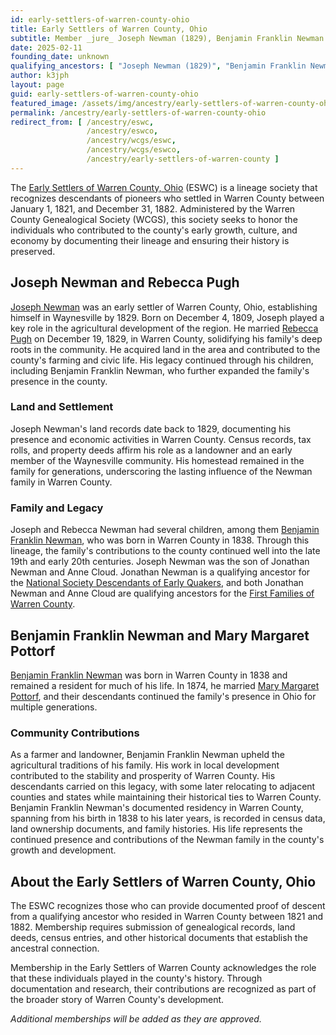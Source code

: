 ```yaml
---
id: early-settlers-of-warren-county-ohio
title: Early Settlers of Warren County, Ohio
subtitle: Member _jure_ Joseph Newman (1829), Benjamin Franklin Newman (1874),<br/>Mary Margaret Pottorf (1874), and Rebecca Pugh (1829)
date: 2025-02-11
founding_date: unknown
qualifying_ancestors: [ "Joseph Newman (1829)", "Benjamin Franklin Newman (1874)", "Mary Margaret Pottorf (1874)", "Rebecca Pugh (1829)" ]
author: k3jph
layout: page
guid: early-settlers-of-warren-county-ohio
featured_image: /assets/img/ancestry/early-settlers-of-warren-county-ohio.webp
permalink: /ancestry/early-settlers-of-warren-county-ohio
redirect_from: [ /ancestry/eswc,
                 /ancestry/eswco,
                 /ancestry/wcgs/eswc,
                 /ancestry/wcgs/eswco,
                 /ancestry/early-settlers-of-warren-county ]
---
```


The [Early Settlers of Warren County,
Ohio](https://www.wcgsoh.org/lineage-societies.html) (ESWC) is a lineage
society that recognizes descendants of pioneers who settled in Warren
County between January 1, 1821, and December 31, 1882. Administered by
the Warren County Genealogical Society (WCGS), this society seeks to
honor the individuals who contributed to the county's early growth,
culture, and economy by documenting their lineage and ensuring their
history is preserved.

## Joseph Newman and Rebecca Pugh

[Joseph Newman](https://www.wikitree.com/wiki/Newman-16482) was an early
settler of Warren County, Ohio, establishing himself in Waynesville
by 1829. Born on December 4, 1809, Joseph played a key role in the
agricultural development of the region. He married [Rebecca
Pugh](https://www.wikitree.com/wiki/Pugh-6276) on December 19, 1829, in
Warren County, solidifying his family's deep roots in the community. He
acquired land in the area and contributed to the county's farming and
civic life. His legacy continued through his children, including
Benjamin Franklin Newman, who further expanded the family's presence in
the county.

### Land and Settlement

Joseph Newman's land records date back to 1829, documenting his presence
and economic activities in Warren County. Census records, tax rolls, and
property deeds affirm his role as a landowner and an early member of the
Waynesville community. His homestead remained in the family for
generations, underscoring the lasting influence of the Newman family in
Warren County.

### Family and Legacy

Joseph and Rebecca Newman had several children, among them [Benjamin
Franklin Newman](https://www.wikitree.com/wiki/Newman-16481), who was
born in Warren County in 1838. Through this lineage, the family's
contributions to the county continued well into the late 19th and early
20th centuries.  Joseph Newman was the son of Jonathan Newman and Anne
Cloud. Jonathan Newman is a qualifying ancestor for the [National
Society Descendants of Early Quakers](/ancestry/nsdeq), and both
Jonathan Newman and Anne Cloud are qualifying ancestors for the [First
Families of Warren County](/ancestry/ffwc).

## Benjamin Franklin Newman and Mary Margaret Pottorf

[Benjamin Franklin Newman](https://www.wikitree.com/wiki/Newman-6789)
was born in Warren County in 1838 and remained a resident for much of
his life. In 1874, he married [Mary Margaret
Pottorf](https://www.wikitree.com/wiki/Pottorf-61), and their
descendants continued the family's presence in Ohio for multiple
generations.

### Community Contributions

As a farmer and landowner, Benjamin Franklin Newman upheld the
agricultural traditions of his family. His work in local development
contributed to the stability and prosperity of Warren County. His
descendants carried on this legacy, with some later relocating to
adjacent counties and states while maintaining their historical ties to
Warren County.  Benjamin Franklin Newman's documented residency in
Warren County, spanning from his birth in 1838 to his later years, is
recorded in census data, land ownership documents, and family histories.
His life represents the continued presence and contributions of the
Newman family in the county's growth and development.

## About the Early Settlers of Warren County, Ohio

The ESWC recognizes those who can provide documented proof of descent
from a qualifying ancestor who resided in Warren County between 1821
and 1882. Membership requires submission of genealogical records, land
deeds, census entries, and other historical documents that establish the
ancestral connection.

Membership in the Early Settlers of Warren County acknowledges the role
that these individuals played in the county's history. Through
documentation and research, their contributions are recognized as part
of the broader story of Warren County's development.

*Additional memberships will be added as they are approved.*
